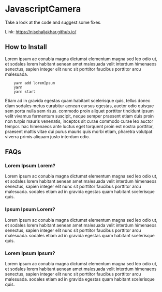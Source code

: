 # JavascriptCamera

Take a look at the code and suggest some fixes.

Link: https://nischaljakhar.github.io/

## How to Install
Lorem ipsum ac conubia magna dictumst elementum magna sed leo odio ut, et sodales lorem habitant aenean amet malesuada velit interdum himenaeos senectus, sapien integer elit nunc sit porttitor faucibus porttitor arcu malesuada.

```
    yarn add loremIpsum
    yarn
    yarn start
```

Etiam ad in gravida egestas quam habitant scelerisque quis, tellus donec diam sodales metus curabitur aenean cursus egestas, auctor odio quisque sem porta nulla sem risus. commodo proin aliquet porttitor tincidunt ipsum velit vivamus fermentum suscipit, neque semper praesent etiam duis proin non turpis mauris venenatis, inceptos sit curae commodo curae leo auctor tempor. hac himenaeos ante luctus eget torquent proin est nostra porttitor, praesent mattis vitae dui purus mauris quis morbi etiam, pharetra volutpat viverra primis aliquam justo interdum odio.

## FAQs
### Lorem Ipsum Lorem?
Lorem ipsum ac conubia magna dictumst elementum magna sed leo odio ut, et sodales lorem habitant aenean amet malesuada velit interdum himenaeos senectus, sapien integer elit nunc sit porttitor faucibus porttitor arcu malesuada. sodales etiam ad in gravida egestas quam habitant scelerisque quis.

### Ipsum Ipsum Lorem?
Lorem ipsum ac conubia magna dictumst elementum magna sed leo odio ut, et sodales lorem habitant aenean amet malesuada velit interdum himenaeos senectus, sapien integer elit nunc sit porttitor faucibus porttitor arcu malesuada. sodales etiam ad in gravida egestas quam habitant scelerisque quis.

### Lorem Ipsum Ipsum?
Lorem ipsum ac conubia magna dictumst elementum magna sed leo odio ut, et sodales lorem habitant aenean amet malesuada velit interdum himenaeos senectus, sapien integer elit nunc sit porttitor faucibus porttitor arcu malesuada. sodales etiam ad in gravida egestas quam habitant scelerisque quis.

